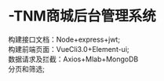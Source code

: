 # -TNM商城后台管理系统
构建接口文档：Node+express+jwt;<br>
构建前端页面：VueCli3.0+Element-ui;<br>
数据请求及拦截：Axios+Mlab+MongoDB<br>
分页和筛选;<br>
